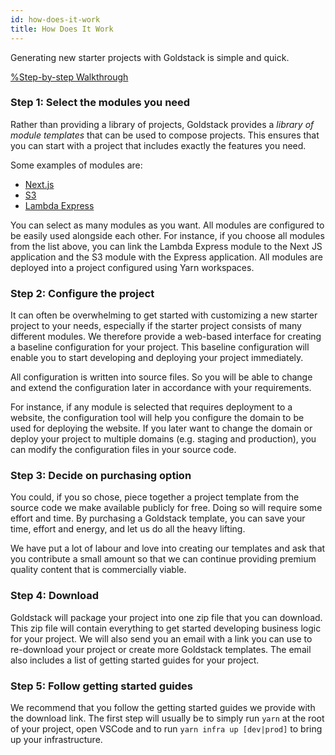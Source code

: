 ```yaml
---
id: how-does-it-work
title: How Does It Work
---
```


Generating new starter projects with Goldstack is simple and quick.

[%Step-by-step Walkthrough](https://www.youtube.com/embed/jIXaN1Os0CE)

### Step 1: Select the modules you need

Rather than providing a library of projects, Goldstack provides a _library of module templates_ that can be used to compose projects. This ensures that you can start with a project that includes exactly the features you need.

Some examples of modules are:

- [Next.js](../modules/app-nextjs)
- [S3](../modules/s3)
- [Lambda Express](../modules/lambda-express)

You can select as many modules as you want. All modules are configured to be easily used alongside each other. For instance, if you choose all modules from the list above, you can link the Lambda Express module to the Next JS application and the S3 module with the Express application. All modules are deployed into a project configured using Yarn workspaces.

### Step 2: Configure the project

It can often be overwhelming to get started with customizing a new starter project to your needs, especially if the starter project consists of many different modules. We therefore provide a web-based interface for creating a baseline configuration for your project. This baseline configuration will enable you to start developing and deploying your project immediately.

All configuration is written into source files. So you will be able to change and extend the configuration later in accordance with your requirements.

For instance, if any module is selected that requires deployment to a website, the configuration tool will help you configure the domain to be used for deploying the website. If you later want to change the domain or deploy your project to multiple domains (e.g. staging and production), you can modify the configuration files in your source code.

### Step 3: Decide on purchasing option

You could, if you so chose, piece together a project template from the source code we make available publicly for free. Doing so will require some effort and time. By purchasing a Goldstack template, you can save your time, effort and energy,  and let us do all the heavy lifting. 

We have put a lot of labour and love into creating our templates and ask that you contribute a small amount so that we can continue providing premium quality content that is commercially viable.

### Step 4: Download

Goldstack will package your project into one zip file that you can download. This zip file will contain everything to get started developing business logic for your project. We will also send you an email with a link you can use to re-download your project or create more Goldstack templates. The email also includes a list of getting started guides for your project.

### Step 5: Follow getting started guides

We recommend that you follow the getting started guides we provide with the download link. The first step will usually be to simply run `yarn` at the root of your project, open VSCode and to run `yarn infra up [dev|prod]` to bring up your infrastructure.
